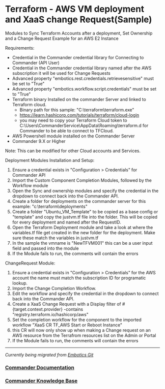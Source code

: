 # Terraform - AWS VM deployment and XaaS change Request(Sample)

Modules to Sync Terraform Accounts after a deployment, Set Ownership and a Change Request Example for an AWS E2 Instance

Requirements:
* Credential in the Commander credential library for Connecting to Commander (API User)
* Credential in the Commander credential library named after the AWS subscription it will be used for Change Requests
* Advanced property "embotics.rest.credentials.retrievesensitive" must be set to "True"
* Advanced property "embotics.workflow.script.credentials" must be set to "True"
* Terraform binary Installed on the commander Server and linked to Terraform cloud.
    * Binary path for this sample:  "C:\terraform\terraform.exe"
    * https://learn.hashicorp.com/tutorials/terraform/cloud-login
    * you may need to copy your Terraform Cloud token to C:\Users\CommanderService\AppData\Roaming\terraform.d for Commander to be able to connect to TFCloud.
* AWS Powershell module installed on the Commander Server
* Commander 9.X or Higher 

Note: This can be modified for other Cloud accounts and Services.  

Deployment Modules Installation and Setup:
1. Ensure a credential exists in "Configuration > Credentials" for Commander API
2. Import the Custom Component Completion Modules, followed by the Workflow module
3. Open the Sync and ownership modules and specify the credential in the dropdown to connect back into the Commander API. 
4. Create a folder for deployments on the commander server for this example: "c:\terraform\deployments"
5. Create a folder "Ubuntu_VM_Template" to be copied as a base config or "template" and copy the justvm.tf file into the folder. This will be copied for every deployment and named after the RequestID. 
6. Open the Terraform Deployment module and take a look at where the variables.tf file get created in the new folder for the deployment. Make sure these match the variables in justvm.tf
7. In the sample the vmname is "NewTFVM001" this can be a user input field and passed into the module
8. If the Module fails to run, the comments will contain the errors

ChangeRequest Module:
1. Ensure a credential exists in "Configuration > Credentials" for the AWS account the name must match the subscription ID for programatic lookup. 
2. Import the Change Completion Workflow. 
3. Edit the workflow and specify the credential in the dropdown to connect back into the Commander API.
4. Create a XaaS Change Request with a Display filter of #{target.context.provider} -contains "registry.terraform.io/hashicorp/aws"
5. Set the completion workflow for the component to the imported workflow "XaaS CR TF_AWS Start or Reboot Instance" 
6. this CR will now only show up when making a Change request on an AWS resource from the Terrafrom resources list  on the Admin or Portal 
4. If the Module fails to run, the comments will contain the errors 
____

*Currently being migrated from [Embotics Git](https://github.com/Embotics)*

### [Commander Documentation](https://docs.snowsoftware.com/commander/index.htm)

### [Commander Knowledge Base](https://community.snowsoftware.com/s/topic/0TO1r000000E5srGAC/commander?tabset-056aa=2)
